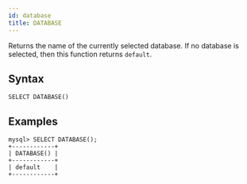 ```yaml
---
id: database
title: DATABASE
---
```


Returns the name of the currently selected database. If no database is selected, then this function returns `default`.

## Syntax

```
SELECT DATABASE()
```

## Examples

```
mysql> SELECT DATABASE();
+------------+
| DATABASE() |
+------------+
| default    |
+------------+
```

